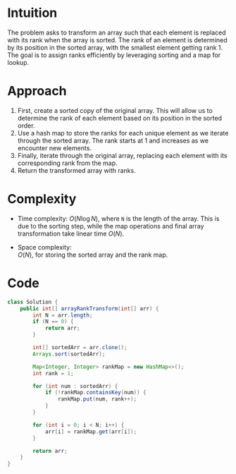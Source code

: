 # Intuition
The problem asks to transform an array such that each element is replaced with its rank when the array is sorted. The rank of an element is determined by its position in the sorted array, with the smallest element getting rank 1. The goal is to assign ranks efficiently by leveraging sorting and a map for lookup.

# Approach
1. First, create a sorted copy of the original array. This will allow us to determine the rank of each element based on its position in the sorted order.
2. Use a hash map to store the ranks for each unique element as we iterate through the sorted array. The rank starts at 1 and increases as we encounter new elements.
3. Finally, iterate through the original array, replacing each element with its corresponding rank from the map.
4. Return the transformed array with ranks.

# Complexity
- Time complexity:
  $O(N \log N)$, where `N` is the length of the array. This is due to the sorting step, while the map operations and final array transformation take linear time $O(N)$.

- Space complexity:  
  $O(N)$, for storing the sorted array and the rank map.

# Code
```java
class Solution {
    public int[] arrayRankTransform(int[] arr) {
        int N = arr.length;
        if (N == 0) {
            return arr;
        }

        int[] sortedArr = arr.clone();
        Arrays.sort(sortedArr);

        Map<Integer, Integer> rankMap = new HashMap<>();
        int rank = 1;

        for (int num : sortedArr) {
            if (!rankMap.containsKey(num)) {
                rankMap.put(num, rank++);
            }
        }

        for (int i = 0; i < N; i++) {
            arr[i] = rankMap.get(arr[i]);
        }

        return arr;
    }
}
```